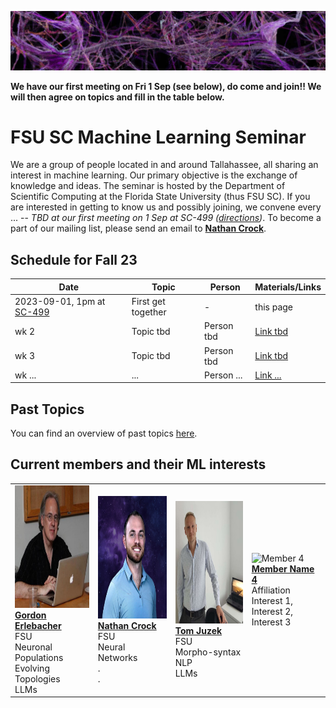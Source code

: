 ![Inspiring_banner](inspiring_banner2.jpg)

**We have our first meeting on Fri 1 Sep (see below), do come and join!! We will then agree on topics and fill in the table below.**

# FSU SC Machine Learning Seminar

We are a group of people located in and around Tallahassee, all sharing an interest in machine learning. Our primary objective is the exchange of knowledge and ideas. The seminar is hosted by the Department of Scientific Computing at the Florida State University (thus FSU SC). If you are interested in getting to know us and possibly joining, we convene every ... -- *TBD at our first meeting on 1 Sep at SC-499 ([directions](https://goo.gl/maps/BJLxE3Q7H1MTBqMu6))*. To become a part of our mailing list, please send an email to [**Nathan Crock**](https://www.sc.fsu.edu/people?uid=ndc08).

## Schedule for Fall 23

| Date       | Topic        | Person | Materials/Links |
|------------|--------------|--------|-----------------|
| 2023-09-01, 1pm at [SC-499](https://goo.gl/maps/BJLxE3Q7H1MTBqMu6) | First get together | - | this page |
| wk 2 | Topic tbd     | Person tbd | [Link tbd](#) |
| wk 3    | Topic tbd      | Person tbd | [Link tbd](#) |
| wk ...    | ...      | Person ... | [Link ...](#) |

## Past Topics

You can find an overview of past topics [here](#). 

## Current members and their ML interests

|            |            |            |            |
|------------|------------|------------|------------|
| <img src="member_jpgs/gerlebacher.jpg" alt="gerlebacher.jpg" width="196" height="196"> <br /> [**Gordon Erlebacher**](https://www.sc.fsu.edu/people/faculty?uid=gerlebacher) <br /> FSU <br /> Neuronal Populations <br /> Evolving Topologies <br /> LLMs | <img src="member_jpgs/ncrock.jpg" alt="ncrock.jpg" width="196" height="196"> <br /> [**Nathan Crock**](https://www.sc.fsu.edu/people?uid=ndc08) <br /> FSU <br /> Neural Networks <br /> . <br /> . | <img src="member_jpgs/tjuzek2.jpg" alt="tjuzek.jpg" width="196" height="196"> <br /> [**Tom Juzek**](https://modlang.fsu.edu/person/tom-juzek) <br /> FSU <br /> Morpho-syntax <br /> NLP <br /> LLMs | ![Member 4](member4.jpg) <br /> [**Member Name 4**](#) <br /> Affiliation <br /> Interest 1, Interest 2, Interest 3 |




